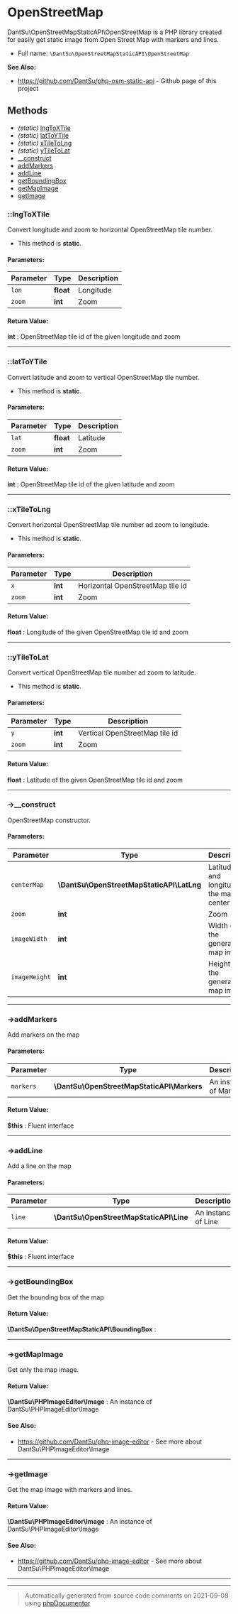
# OpenStreetMap

DantSu\OpenStreetMapStaticAPI\OpenStreetMap is a PHP library created for easily get static image from Open Street Map with markers and lines.



* Full name: `\DantSu\OpenStreetMapStaticAPI\OpenStreetMap`

**See Also:**

* https://github.com/DantSu/php-osm-static-api - Github page of this project



## Methods

- *(static)* [lngToXTile](#lngtoxtile) 
- *(static)* [latToYTile](#lattoytile) 
- *(static)* [xTileToLng](#xtiletolng) 
- *(static)* [yTileToLat](#ytiletolat) 
- [__construct](#-__construct) 
- [addMarkers](#-addmarkers) 
- [addLine](#-addline) 
- [getBoundingBox](#-getboundingbox) 
- [getMapImage](#-getmapimage) 
- [getImage](#-getimage) 

### ::lngToXTile

Convert longitude and zoom to horizontal OpenStreetMap tile number.



* This method is **static**.




#### Parameters:

| Parameter | Type | Description |
|-----------|------|-------------|
| `lon` | **float** | Longitude |
| `zoom` | **int** | Zoom |


#### Return Value:

 **int** : OpenStreetMap tile id of the given longitude and zoom



---
### ::latToYTile

Convert latitude and zoom to vertical OpenStreetMap tile number.



* This method is **static**.




#### Parameters:

| Parameter | Type | Description |
|-----------|------|-------------|
| `lat` | **float** | Latitude |
| `zoom` | **int** | Zoom |


#### Return Value:

 **int** : OpenStreetMap tile id of the given latitude and zoom



---
### ::xTileToLng

Convert horizontal OpenStreetMap tile number ad zoom to longitude.



* This method is **static**.




#### Parameters:

| Parameter | Type | Description |
|-----------|------|-------------|
| `x` | **int** | Horizontal OpenStreetMap tile id |
| `zoom` | **int** | Zoom |


#### Return Value:

 **float** : Longitude of the given OpenStreetMap tile id and zoom



---
### ::yTileToLat

Convert vertical OpenStreetMap tile number ad zoom to latitude.



* This method is **static**.




#### Parameters:

| Parameter | Type | Description |
|-----------|------|-------------|
| `y` | **int** | Vertical OpenStreetMap tile id |
| `zoom` | **int** | Zoom |


#### Return Value:

 **float** : Latitude of the given OpenStreetMap tile id and zoom



---
### ->__construct

OpenStreetMap constructor.








#### Parameters:

| Parameter | Type | Description |
|-----------|------|-------------|
| `centerMap` | **\DantSu\OpenStreetMapStaticAPI\LatLng** | Latitude and longitude of the map center |
| `zoom` | **int** | Zoom |
| `imageWidth` | **int** | Width of the generated map image |
| `imageHeight` | **int** | Height of the generated map image |




---
### ->addMarkers

Add markers on the map








#### Parameters:

| Parameter | Type | Description |
|-----------|------|-------------|
| `markers` | **\DantSu\OpenStreetMapStaticAPI\Markers** | An instance of Markers |


#### Return Value:

 **$this** : Fluent interface



---
### ->addLine

Add a line on the map








#### Parameters:

| Parameter | Type | Description |
|-----------|------|-------------|
| `line` | **\DantSu\OpenStreetMapStaticAPI\Line** | An instance of Line |


#### Return Value:

 **$this** : Fluent interface



---
### ->getBoundingBox

Get the bounding box of the map









#### Return Value:

 **\DantSu\OpenStreetMapStaticAPI\BoundingBox** : 



---
### ->getMapImage

Get only the map image.









#### Return Value:

 **\DantSu\PHPImageEditor\Image** : An instance of DantSu\PHPImageEditor\Image


#### See Also:

* https://github.com/DantSu/php-image-editor - See more about DantSu\PHPImageEditor\Image

---
### ->getImage

Get the map image with markers and lines.









#### Return Value:

 **\DantSu\PHPImageEditor\Image** : An instance of DantSu\PHPImageEditor\Image


#### See Also:

* https://github.com/DantSu/php-image-editor - See more about DantSu\PHPImageEditor\Image

---


---
> Automatically generated from source code comments on 2021-09-08 using [phpDocumentor](http://www.phpdoc.org/)
